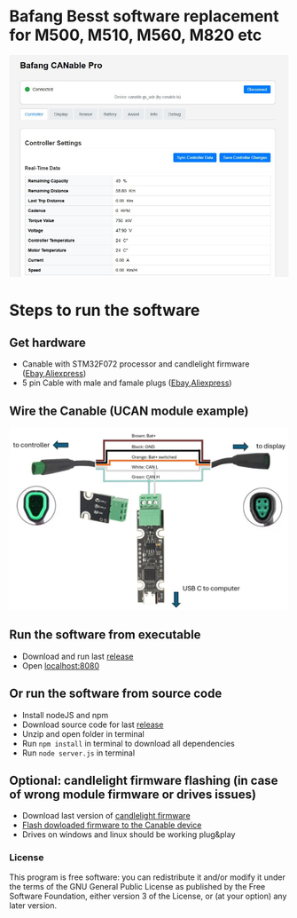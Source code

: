 # Bafang Besst software replacement for M500, M510, M560, M820 etc  
![GUI](Screenshot.jpg)
# Steps to run the software

## Get hardware 
 - Canable with STM32F072 processor and candlelight firmware ([Ebay](https://www.ebay.com/itm/156316405598),[Aliexpress](https://pl.aliexpress.com/item/1005006029234562.html))
 - 5 pin Cable with male and famale plugs ([Ebay](https://www.ebay.com/itm/197421023105),[Aliexpress](https://pl.aliexpress.com/item/1005005307670708.html))

## Wire the Canable (UCAN module example)
![GUI](UCAN_wiring.JPG)

## Run the software from executable
- Download and run last [release](https://github.com/mdi-9/bafang_canable_pro/releases)
- Open [localhost:8080](http://localhost:8080)

## Or run the software from source code
- Install nodeJS and npm
- Download source code for last [release](https://github.com/mdi-9/bafang_canable_pro/releases)
- Unzip and open folder in terminal
- Run `npm install` in terminal to download all dependencies
- Run `node server.js` in terminal

## Optional: candlelight firmware flashing (in case of wrong module firmware or drives issues)
- Download last version of [candlelight firmware](https://github.com/candle-usb/candleLight_fw/releases)
- [Flash dowloaded firmware to the Canable device](https://canable.io/getting-started.html#flashing-new-firmware)
- Drives on windows and linux should be working plug&play

### License
This program is free software: you can redistribute it and/or modify it under the terms of the GNU General Public License as published by the Free Software Foundation, either version 3 of the License, or (at your option) any later version.
